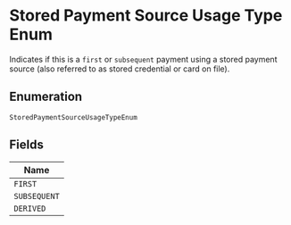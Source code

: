 
# Stored Payment Source Usage Type Enum

Indicates if this is a `first` or `subsequent` payment using a stored payment source (also referred to as stored credential or card on file).

## Enumeration

`StoredPaymentSourceUsageTypeEnum`

## Fields

| Name |
|  --- |
| `FIRST` |
| `SUBSEQUENT` |
| `DERIVED` |


